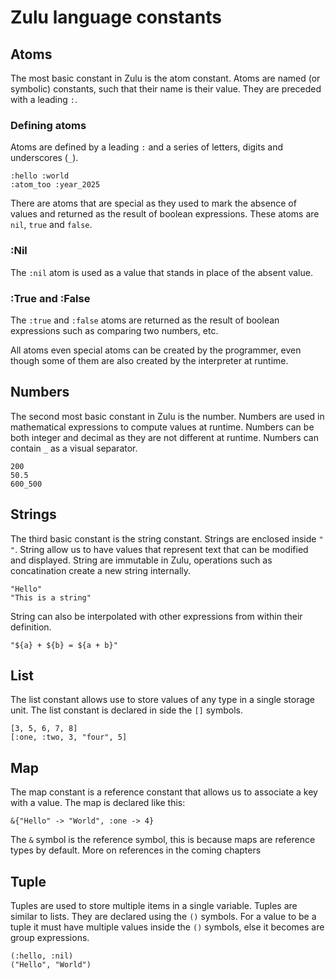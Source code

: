 # Zulu language constants

## Atoms
The most basic constant in Zulu is the atom constant. Atoms are named (or symbolic) constants, such that 
their name is their value. They are preceded with a leading `:`. 

### Defining atoms
Atoms are defined by a leading `:` and a series of letters, digits and underscores (`_`).

```zulu
:hello :world 
:atom_too :year_2025
```

There are atoms that are special as they used to mark the absence of values and returned as the result
of boolean expressions. These atoms are `nil`, `true` and `false`. 

### :Nil
The `:nil` atom is used as a value that stands in place of the absent value.

### :True and :False
The `:true` and `:false` atoms are returned as the result of boolean expressions such as comparing two numbers, etc.

All atoms even special atoms can be created by the programmer, even though some of them are also created by the 
interpreter at runtime. 


## Numbers
The second most basic constant in Zulu is the number. Numbers are used in mathematical expressions to compute values at runtime. 
Numbers can be both integer and decimal as they are not different at runtime. Numbers can contain `_` as a visual separator.

```zulu
200
50.5
600_500
```
## Strings
The third basic constant is the string constant. Strings are enclosed inside `" "`. String allow us to have values that represent text that can
be modified and displayed. String are immutable in Zulu, operations such as concatination create a new string internally.

```zulu
"Hello"
"This is a string"
```
String can also be interpolated with other expressions from within their 
definition. 

```zulu
"${a} + ${b} = ${a + b}"
```

## List
The list constant allows use to store values of any type in a single storage unit. The list constant is declared in side the `[]` symbols. 

```zulu
[3, 5, 6, 7, 8]
[:one, :two, 3, "four", 5]
```


## Map
The map constant is a reference constant that allows us to associate a key with a value. The map is declared like this:
```zulu
&{"Hello" -> "World", :one -> 4}
```
The `&` symbol is the reference symbol, this is because maps are reference types by default. More on references in the coming chapters

## Tuple

Tuples are used to store multiple items in a single variable. Tuples are similar to lists. They are declared using the `()` symbols. For a value to 
be a tuple it must have multiple values inside the `()` symbols, else it becomes are group expressions. 
```zulu
(:hello, :nil)
("Hello", "World")
```
